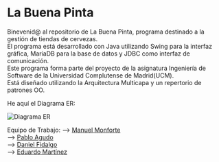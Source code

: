 # La Buena Pinta

Binevenid@ al repositorio de La Buena Pinta, programa destinado a la gestión de tiendas de cervezas.  
El programa está desarrollado con Java utilizando Swing para la interfaz gráfica, MariaDB para la base de datos y JDBC como interfaz de comunicación.  
Este programa forma parte del proyecto de la asignatura Ingeniería de Software de la Universidad Complutense de Madrid(UCM).  
Está diseñado utilizando la Arquitectura Multicapa y un repertorio de patrones OO.

He aquí el Diagrama ER:

![Diagrama ER](https://gitlab.com/LaBuenaPinta/LaBuenaPinta/raw/master/BBDD/ER.png)


Equipo de Trabajo:
  --> [Manuel Monforte](https://github.com/manumonforte)<br />
  --> [Pablo Agudo](https://github.com/pibloo94)<br />
  --> [Daniel Fidalgo](https://github.com/epocopa)<br />
  --> [Eduardo Martínez](https://github.com/EdwardMartinz)<br />
